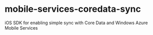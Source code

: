 mobile-services-coredata-sync
=============================

iOS SDK for enabling simple sync with Core Data and Windows Azure Mobile Services